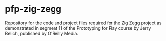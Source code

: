 # pfp-zig-zegg
Repository for the code and project files required for the Zig Zegg project as demonstrated in segment 11 of the Prototyping for Play course by Jerry Belich, published by O'Reilly Media.

